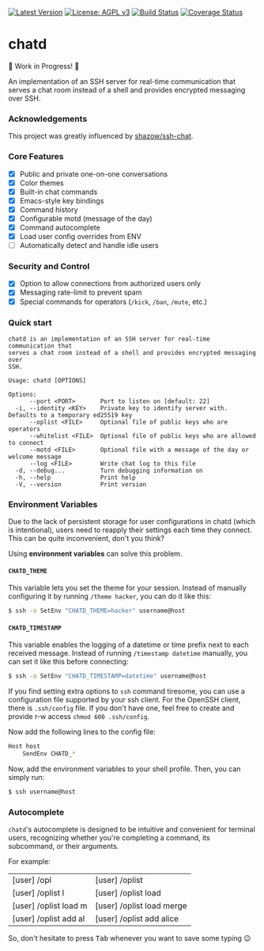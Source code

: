 [![Latest Version](https://img.shields.io/crates/v/chatd)](https://crates.io/crates/chatd)
[![License: AGPL v3](https://img.shields.io/badge/License-AGPL_v3-blue.svg)](https://www.gnu.org/licenses/agpl-3.0)
[![Build Status](https://github.com/unrenamed/chatd/actions/workflows/build.yml/badge.svg?branch=main)](https://github.com/unrenamed/chatd/actions/workflows/build.yml)
[![Coverage Status](https://coveralls.io/repos/github/unrenamed/chatd/badge.svg)](https://coveralls.io/github/unrenamed/chatd)

# chatd

🚧 Work in Progress! 🚧

An implementation of an SSH server for real-time communication that
serves a chat room instead of a shell and provides encrypted messaging over
SSH.

### Acknowledgements

This project was greatly influenced by [shazow/ssh-chat](https://github.com/shazow/ssh-chat).

### Core Features

- [x] Public and private one-on-one conversations
- [x] Color themes
- [x] Built-in chat commands
- [x] Emacs-style key bindings
- [x] Command history
- [x] Configurable motd (message of the day)
- [x] Command autocomplete
- [x] Load user config overrides from ENV
- [ ] Automatically detect and handle idle users

### Security and Control

- [x] Option to allow connections from authorized users only
- [x] Messaging rate-limit to prevent spam
- [x] Special commands for operators (`/kick`, `/ban`, `/mute`, etc.)

### Quick start

```console
chatd is an implementation of an SSH server for real-time communication that
serves a chat room instead of a shell and provides encrypted messaging over
SSH.

Usage: chatd [OPTIONS]

Options:
      --port <PORT>       Port to listen on [default: 22]
  -i, --identity <KEY>    Private key to identify server with. Defaults to a temporary ed25519 key
      --oplist <FILE>     Optional file of public keys who are operators
      --whitelist <FILE>  Optional file of public keys who are allowed to connect
      --motd <FILE>       Optional file with a message of the day or welcome message
      --log <FILE>        Write chat log to this file
  -d, --debug...          Turn debugging information on
  -h, --help              Print help
  -V, --version           Print version
```

### Environment Variables

Due to the lack of persistent storage for user configurations in chatd (which is intentional), users need to reapply their settings each time they connect. This can be quite inconvenient, don't you think?

Using <b>environment variables</b> can solve this problem.

#### `CHATD_THEME`

This variable lets you set the theme for your session. Instead of manually configuring it by running `/theme hacker`, you can do it like this:

```bash
$ ssh -o SetEnv "CHATD_THEME=hacker" username@host
```

#### `CHATD_TIMESTAMP`

This variable enables the logging of a datetime or time prefix next to each received message. Instead of running `/timestamp datetime` manually, you can set it like this before connecting:

```bash
$ ssh -o SetEnv "CHATD_TIMESTAMP=datetime" username@host
```

If you find setting extra options to `ssh` command tiresome, you can use a configuration file supported by your ssh client. For the OpenSSH client, there is `.ssh/config` file. If you don't have one, feel free to create and provide r-w access `chmod 600 .ssh/config`.

Now add the following lines to the config file:

```bash
Host host
    SendEnv CHATD_*
```

Now, add the environment variables to your shell profile. Then, you can simply run:

```bash
$ ssh username@host
```

### Autocomplete

`chatd`'s autocomplete is designed to be intuitive and convenient for terminal users, recognizing whether you're completing a command, its subcommand, or their arguments.

For example:

<table>
<tr><td>[user] /opl</td><td>[user] /oplist</td></tr>
<tr><td>[user] /oplist l</td><td>[user] /oplist load</td></tr>
<tr><td>[user] /oplist load m</td><td>[user] /oplist load merge</td></tr>
<tr><td>[user] /oplist add al</td><td>[user] /oplist add alice</td></tr>
</table>

So, don't hesitate to press <kbd>Tab</kbd> whenever you want to save some typing 😉
